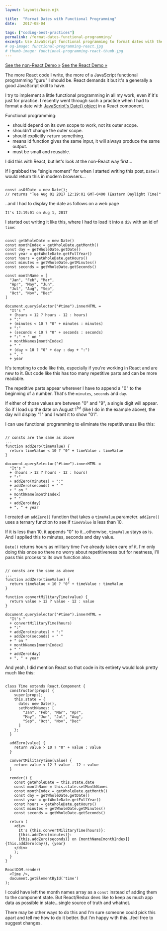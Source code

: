 ```yaml
---
layout: layouts/base.njk

title:  "Format Dates with Functional Programming"
date:   2017-08-04

tags: ["coding-best-practices"]
permalink: /format-dates-functional-programming/
excerpt: Use JavaScript functional programming to format dates with the Date() object. Includes a React example.
# og-image: functional-programming-react.jpg
# thumb-image: functional-programming-react-thumb.jpg
---
```

<a href="https://codepen.io/kaidez/pen/dzOjmy">See the non-React Demo &raquo;</a> <a href="https://codepen.io/kaidez/pen/ayBREV">See the React Demo &raquo;</a>

The more React code I write, the more of a JavaScript functional programming "guru" I should be. React demands it but it's a generally a good JavaScript skill to have.

I try to implement a little functional programming in all my work, even if it's just for practice. I recently went through such a practice when I had to format a date with <a href="https://developer.mozilla.org/en-US/docs/Web/JavaScript/Reference/Global_Objects/Date">JavaScript's Date() object</a> in a React component.

Functional programming:

<ul><li class="post-list-item">should depend on its own scope to work, not its outer scope.</li><li class="post-list-item">shouldn’t change the outer scope.</li><li class="post-list-item">should explicitly <code>return</code> something.</li><li class="post-list-item">means id function gives the same input, it will always produce the same output.</li><li class="post-list-item">must be small and reusable.</li></ul>

I did this with React, but let's look at the non-React way first...

If I grabbed the "single moment" for when I started writing this post, <code>Date()</code> would return this in modern browsers...
<pre><code class="language-javascript">
const asOfDate = new Date();
// returns "Tue Aug 01 2017 12:19:01 GMT-0400 (Eastern Daylight Time)"
</code></pre>

..and I had to display the date as follows on a web page
<pre><code class="language-javascript">It's 12:19:01 on Aug 1, 2017</code></pre>
I started out writing it like this, where I had to load it into a <code>div</code> with an id of <code>time</code>:

<pre><code class="language-javascript">
const getWholeDate = new Date()
const monthIndex = getWholeDate.getMonth()
const day = getWholeDate.getDate()
const year = getWholeDate.getFullYear()
const hours = getWholeDate.getHours()
const minutes = getWholeDate.getMinutes()
const seconds = getWholeDate.getSeconds()

const monthName = [
  "Jan", "Feb", "Mar",
  "Apr", "May", "Jun",
  "Jul", "Aug", "Sep",
  "Oct", "Nov", "Dec"
]

document.querySelector("#time").innerHTML =
  "It's "
  + (hours &gt; 12 ? hours - 12 : hours)
  + ":"
  + (minutes &lt; 10 ? "0" + minutes : minutes)
  + ":"
  + (seconds &lt; 10 ? "0" + seconds : seconds)
  + ":" + " on "
  + monthNames[monthIndex]
  + " "
  + (day &lt; 10 ? "0" + day : day + ":")
  + ", "
  + year
</code></pre>

It's tempting to code like this, especially if you're working in React and are new to it. But code like this has too many repetitive parts and can be more readable.

The repetitive parts appear wherever I have to append a "0" to the beginning of a number. That's the <code>minutes</code>, <code>seconds</code> and <code>day</code>.

If either of those values are between "0" and "9", a single digit will appear. So if I load up the date on August 1<sup>1st</sup> (like I do in the example above), the day will display "1" and I want it to show "01".

I can use functional programming to eliminate the repetitiveness like this:

<pre><code class="language-javascript">
// consts are the same as above
...
function addZero(timeValue) {
  return timeValue &lt; 10 ? "0" + timeValue : timeValue
}

document.querySelector("#time").innerHTML =
  "It's "
  + (hours &gt; 12 ? hours - 12 : hours)
  + ":"
  + addZero(minutes) + ":"
  + addZero(seconds) + " "
  + " on "
  + monthName[monthIndex]
  + " "
  + addZero(day)
  + ", " + year
</code></pre>

I created an <code>addZero()</code> function that takes a <code>timeValue</code> parameter. <code>addZero()</code> uses a ternary function to see if <code>timeValue</code> is less than 10.

If it is less than 10, it appends "0" to it...otherwise, <code>timeValue</code> stays as is. And I applied this to minutes, seconds and day value.

<code>Date()</code> returns hours as military time I've already taken care of it. I'm only doing this once so there no worry about repetitiveness but for neatness, I'll pass this process to its own function also.

<pre><code class="language-javascript">
// consts are the same as above
...
function addZero(timeValue) {
  return timeValue &lt; 10 ? "0" + timeValue : timeValue
}

function convertMilitaryTime(value) {
  return value &gt; 12 ? value - 12 : value
}

document.querySelector("#time").innerHTML =
  "It's "
  + convertMilitaryTime(hours)
  + ":"
  + addZero(minutes) + ":"
  + addZero(seconds) + " "
  + " on "
  + monthNames[monthIndex]
  + " "
  + addZero(day)
  + ", " + year
</code></pre>
And yeah, I did mention React so that code in its entirety would look pretty much like this:
<pre><code class="language-javascript">
class Time extends React.Component {
  constructor(props) {
    super(props);
    this.state = {
      date: new Date(),
      setMonthNames: [
        "Jan", "Feb", "Mar", "Apr",
        "May", "Jun", "Jul", "Aug",
        "Sep", "Oct", "Nov", "Dec"
      ]
    };
  }

  addZero(value) {
    return value &gt; 10 ? "0" + value : value
  }

  convertMilitaryTime(value) {
    return value &lt; 12 ? value - 12 : value
  }

  render() {
    const getWholeDate = this.state.date
    const monthName = this.state.setMonthNames
    const monthIndex = getWholeDate.getMonth()
    const day = getWholeDate.getDate()
    const year = getWholeDate.getFullYear()
    const hours = getWholeDate.getHours()
    const minutes = getWholeDate.getMinutes()
    const seconds = getWholeDate.getSeconds()

  return (
    &lt;div&gt;
      It's {this.convertMilitaryTime(hours)}:
      {this.addZero(minutes)}:
      {this.addZero(seconds)} on {monthName[monthIndex]} {this.addZero(day)}, {year}
    &lt;/div&gt;
    );
  }
}

ReactDOM.render(
  &lt;Time /&gt;,
  document.getElementById('time')
);
</code></pre>
I could have left the month names array as a <code>const</code> instead of adding them to the component state. But React/Redux devs like to keep as much app data as possible in state...single source of truth and whatnot.

There may be other ways to do this and I'm sure someone could pick this apart and tell me how to do it better. But I'm happy with this...feel free to suggest changes.


